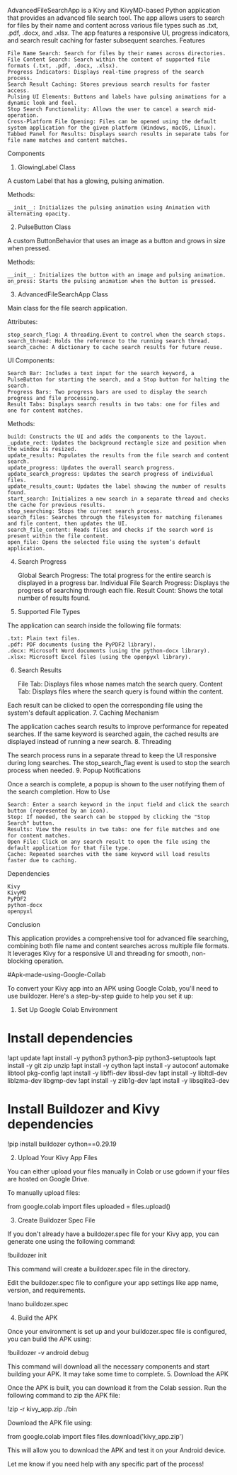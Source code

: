 AdvancedFileSearchApp is a Kivy and KivyMD-based Python application that provides an advanced file search tool. The app allows users to search for files by their name and content across various file types such as .txt, .pdf, .docx, and .xlsx. The app features a responsive UI, progress indicators, and search result caching for faster subsequent searches.
Features

    File Name Search: Search for files by their names across directories.
    File Content Search: Search within the content of supported file formats (.txt, .pdf, .docx, .xlsx).
    Progress Indicators: Displays real-time progress of the search process.
    Search Result Caching: Stores previous search results for faster access.
    Pulsing UI Elements: Buttons and labels have pulsing animations for a dynamic look and feel.
    Stop Search Functionality: Allows the user to cancel a search mid-operation.
    Cross-Platform File Opening: Files can be opened using the default system application for the given platform (Windows, macOS, Linux).
    Tabbed Panel for Results: Displays search results in separate tabs for file name matches and content matches.

Components
1. GlowingLabel Class

A custom Label that has a glowing, pulsing animation.

Methods:

    __init__: Initializes the pulsing animation using Animation with alternating opacity.

2. PulseButton Class

A custom ButtonBehavior that uses an image as a button and grows in size when pressed.

Methods:

    __init__: Initializes the button with an image and pulsing animation.
    on_press: Starts the pulsing animation when the button is pressed.

3. AdvancedFileSearchApp Class

Main class for the file search application.

Attributes:

    stop_search_flag: A threading.Event to control when the search stops.
    search_thread: Holds the reference to the running search thread.
    search_cache: A dictionary to cache search results for future reuse.

UI Components:

    Search Bar: Includes a text input for the search keyword, a PulseButton for starting the search, and a Stop button for halting the search.
    Progress Bars: Two progress bars are used to display the search progress and file processing.
    Result Tabs: Displays search results in two tabs: one for files and one for content matches.

Methods:

    build: Constructs the UI and adds the components to the layout.
    _update_rect: Updates the background rectangle size and position when the window is resized.
    update_results: Populates the results from the file search and content search.
    update_progress: Updates the overall search progress.
    update_search_progress: Updates the search progress of individual files.
    update_results_count: Updates the label showing the number of results found.
    start_search: Initializes a new search in a separate thread and checks the cache for previous results.
    stop_searching: Stops the current search process.
    search_files: Searches through the filesystem for matching filenames and file content, then updates the UI.
    search_file_content: Reads files and checks if the search word is present within the file content.
    open_file: Opens the selected file using the system’s default application.

4. Search Progress

    Global Search Progress: The total progress for the entire search is displayed in a progress bar.
    Individual File Search Progress: Displays the progress of searching through each file.
    Result Count: Shows the total number of results found.

5. Supported File Types

The application can search inside the following file formats:

    .txt: Plain text files.
    .pdf: PDF documents (using the PyPDF2 library).
    .docx: Microsoft Word documents (using the python-docx library).
    .xlsx: Microsoft Excel files (using the openpyxl library).

6. Search Results

    File Tab: Displays files whose names match the search query.
    Content Tab: Displays files where the search query is found within the content.

Each result can be clicked to open the corresponding file using the system's default application.
7. Caching Mechanism

The application caches search results to improve performance for repeated searches. If the same keyword is searched again, the cached results are displayed instead of running a new search.
8. Threading

The search process runs in a separate thread to keep the UI responsive during long searches. The stop_search_flag event is used to stop the search process when needed.
9. Popup Notifications

Once a search is complete, a popup is shown to the user notifying them of the search completion.
How to Use

    Search: Enter a search keyword in the input field and click the search button (represented by an icon).
    Stop: If needed, the search can be stopped by clicking the "Stop Search" button.
    Results: View the results in two tabs: one for file matches and one for content matches.
    Open File: Click on any search result to open the file using the default application for that file type.
    Cache: Repeated searches with the same keyword will load results faster due to caching.

Dependencies

    Kivy
    KivyMD
    PyPDF2
    python-docx
    openpyxl

Conclusion

This application provides a comprehensive tool for advanced file searching, combining both file name and content searches across multiple file formats. It leverages Kivy for a responsive UI and threading for smooth, non-blocking operation.


#Apk-made-using-Google-Collab

To convert your Kivy app into an APK using Google Colab, you'll need to use buildozer. Here's a step-by-step guide to help you set it up:

1. Set Up Google Colab Environment


# Install dependencies
!apt update
!apt install -y python3 python3-pip python3-setuptools
!apt install -y git zip unzip
!apt install -y cython
!apt install -y autoconf automake libtool pkg-config
!apt install -y libffi-dev libssl-dev
!apt install -y libltdl-dev liblzma-dev libgmp-dev
!apt install -y zlib1g-dev
!apt install -y libsqlite3-dev

# Install Buildozer and Kivy dependencies
!pip install buildozer cython==0.29.19

2. Upload Your Kivy App Files

You can either upload your files manually in Colab or use gdown if your files are hosted on Google Drive.

To manually upload files:

from google.colab import files
uploaded = files.upload()

3. Create Buildozer Spec File

If you don't already have a buildozer.spec file for your Kivy app, you can generate one using the following command:



!buildozer init

This command will create a buildozer.spec file in the directory.

Edit the buildozer.spec file to configure your app settings like app name, version, and requirements.


!nano buildozer.spec

4. Build the APK

Once your environment is set up and your buildozer.spec file is configured, you can build the APK using:



!buildozer -v android debug

This command will download all the necessary components and start building your APK. It may take some time to complete.
5. Download the APK

Once the APK is built, you can download it from the Colab session. Run the following command to zip the APK file:



!zip -r kivy_app.zip ./bin

Download the APK file using:



from google.colab import files
files.download('kivy_app.zip')

This will allow you to download the APK and test it on your Android device.

Let me know if you need help with any specific part of the process!
